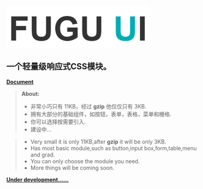 ![img](logo.png 'preview')

一个轻量级响应式CSS模块。
---

**[<i class="icon-file"></i>Document](https://tinyallen.github.io/Fugu-UI/)**

> **About:**
>
> - 非常小巧只有 11KB，经过 **gzip** 他仅仅只有 3KB.
> - 拥有大部分的基础组件，如按钮，表单，表格，菜单和栅格.
> - 你可以选择按需要引入.
> - 建设中...


> - Very small it is only 11KB,after **gzip** it will be only 3KB.
> - Has most basic module,such as button,input box,form,table,menu and grad.
> - You can only choose the module you need.
> - More things will be coming soon.

**[Under development......](https://tinyallen.github.io/Fugu-UI/)**
